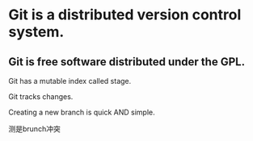 # Git is a distributed version control system. #
## Git is free software distributed under the GPL. ##
Git has a mutable index called stage.

Git tracks changes.

Creating a new branch is quick AND simple.

  
测是brunch冲突